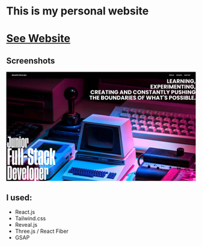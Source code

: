 # This is my personal website

# [See Website](https://bborasen.com)

## Screenshots

![Website Screenshot](site-ss.jpg)

## I used:

- React.js
- Tailwind.css
- Reveal.js
- Three.js / React Fiber
- GSAP
